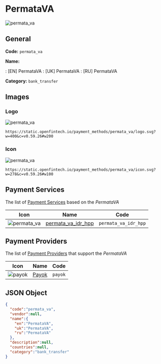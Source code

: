 
# PermataVA 
![permata_va](https://static.openfintech.io/payment_methods/permata_va/logo.svg?w=400&c=v0.59.26#w200)  

## General 
**Code:** `permata_va` 
 
**Name:** 
 
:	[EN] PermataVA 
:	[UK] PermataVA 
:	[RU] PermataVA 
 
**Category:** `bank_transfer` 
 

## Images 

### Logo 
![permata_va](https://static.openfintech.io/payment_methods/permata_va/logo.svg?w=400&c=v0.59.26#w200)  

```
https://static.openfintech.io/payment_methods/permata_va/logo.svg?w=400&c=v0.59.26#w200
```  

### Icon 
![permata_va](https://static.openfintech.io/payment_methods/permata_va/icon.svg?w=278&c=v0.59.26#w100)  

```
https://static.openfintech.io/payment_methods/permata_va/icon.svg?w=278&c=v0.59.26#w100
```  

## Payment Services 
 
The list of [Payment Services](/payment-services/) based on the _PermataVA_ 

|Icon|Name|Code| 
|:---:|:---:|:---:| 
|![permata_va](https://static.openfintech.io/payment_methods/permata_va/icon.svg?w=278&c=v0.59.26#w100) |[permata_va_idr_hpp](/payment-services/permata_va_idr_hpp/)|`permata_va_idr_hpp`| 
 

## Payment Providers 
 
The list of [Payment Providers](/payment-providers/) that support the _PermataVA_ 

|Icon|Name|Code| 
|:---:|:---:|:---:| 
|![payok](https://static.openfintech.io/payment_providers/payok/icon.png?w=278&c=v0.59.26#w100) |[Payok](/payment-providers/payok/)|`payok`| 
 

## JSON Object 

```json
{
  "code":"permata_va",
  "vendor":null,
  "name":{
    "en":"PermataVA",
    "uk":"PermataVA",
    "ru":"PermataVA"
  },
  "description":null,
  "countries":null,
  "category":"bank_transfer"
}
```  
